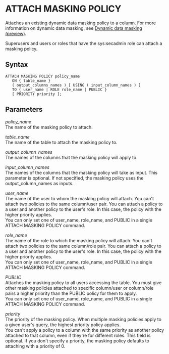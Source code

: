 # ATTACH MASKING POLICY<a name="r_ATTACH_MASKING_POLICY"></a>

Attaches an existing dynamic data masking policy to a column\. For more information on dynamic data masking, see [Dynamic data masking \(preview\)](t_ddm.md)\.

Superusers and users or roles that have the sys:secadmin role can attach a masking policy\.

## Syntax<a name="r_ATTACH_MASKING_POLICY-synopsis"></a>

```
ATTACH MASKING POLICY policy_name
   ON { table_name }
   ( output_columns_names ) [ USING ( input_column_names ) ]
   TO { user_name | ROLE role_name | PUBLIC }
   [ PRIORITY priority ];
```

## Parameters<a name="r_ATTACH_MASKING_POLICY-parameters"></a>

*policy\_name*   
The name of the masking policy to attach\.

 *table\_name*   
The name of the table to attach the masking policy to\.

*output\_column\_names*   
The names of the columns that the masking policy will apply to\.

*input\_column\_names*   
The names of the columns that the masking policy will take as input\. This parameter is optional\. If not specified, the masking policy uses the output\_column\_names as inputs\.

*user\_name*   
The name of the user to whom the masking policy will attach\. You can't attach two policies to the same column/user pair\. You can attach a policy to a user and another policy to the user's role\. In this case, the policy with the higher priority applies\.  
You can only set one of user\_name, role\_name, and PUBLIC in a single ATTACH MASKING POLICY command\. 

*role\_name*   
The name of the role to which the masking policy will attach\. You can't attach two policies to the same column/role pair\. You can attach a policy to a user and another policy to the user's role\. In this case, the policy with the higher priority applies\.  
You can only set one of user\_name, role\_name, and PUBLIC in a single ATTACH MASKING POLICY command\. 

*PUBLIC*   
Attaches the masking policy to all users accessing the table\. You must give other masking policies attached to specific column/user or column/role pairs a higher priority than the PUBLIC policy for them to apply\.  
You can only set one of user\_name, role\_name, and PUBLIC in a single ATTACH MASKING POLICY command\. 

*priority*   
The priority of the masking policy\. When multiple masking policies apply to a given user's query, the highest priority policy applies\.  
You can't apply a policy to a column with the same priority as another policy attached to that column, even if they're for different roles\. This field is optional\. If you don't specify a priority, the masking policy defaults to attaching with a priority of 0\.